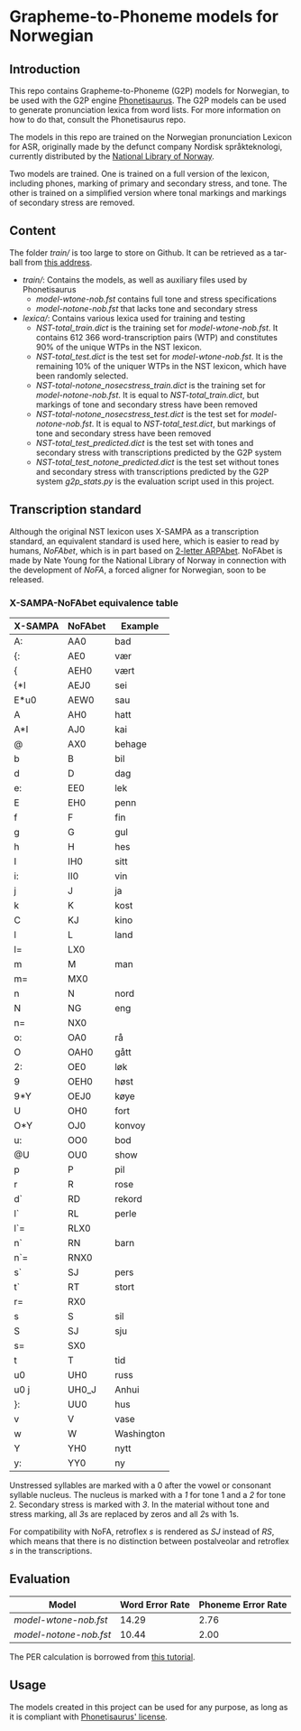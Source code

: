 # Grapheme-to-Phoneme models for Norwegian

## Introduction
This repo contains Grapheme-to-Phoneme (G2P) models for Norwegian, to be used with the G2P engine [Phonetisaurus](https://github.com/AdolfVonKleist/Phonetisaurus).
The G2P models can be used to generate pronunciation lexica from word lists. For more information on how to do that, consult the Phonetisaurus repo.

The models in this repo are trained on the Norwegian pronunciation Lexicon for ASR, originally made by the defunct company Nordisk språkteknologi, currently distributed
by the [National Library of Norway](https://www.nb.no/sprakbanken/en/resource-catalogue/oai-nb-no-sbr-23/).

Two models are trained. One is trained on a full version of the lexicon, including phones, marking of primary and secondary stress, and tone. The other is trained on a
simplified version where tonal markings and markings of secondary stress are removed. 

## Content
The folder *train/* is too large to store on Github. It can be retrieved as a tar-ball from [this address](https://drive.google.com/file/d/1uWLOxFPn6yGyKU4WViz1E0awJVd3zgZ1/view?usp=sharing).
* *train/*: Contains the models, as well as auxiliary files used by Phonetisaurus 
    * *model-wtone-nob.fst* contains full tone and stress specifications
    * *model-notone-nob.fst* that lacks tone and secondary stress
* *lexica/*: Contains various lexica used for training and testing
    * *NST-total_train.dict* is the training set for *model-wtone-nob.fst*. It contains 612 366 word-transcription pairs (WTP) and constitutes 90% of the unique WTPs in the NST lexicon. 
    * *NST-total_test.dict* is the test set for *model-wtone-nob.fst*. It is the remaining 10% of the uniquer WTPs in the NST lexicon, which have been randomly selected.
    * *NST-total-notone_nosecstress_train.dict* is the training set for *model-notone-nob.fst*. It is equal to *NST-total_train.dict*, but markings of tone and secondary stress have been removed
    * *NST-total-notone_nosecstress_test.dict* is the test set for *model-notone-nob.fst*. It is equal to *NST-total_test.dict*, but markings of tone and secondary stress have been removed
    * *NST-total_test_predicted.dict* is the test set with tones and secondary stress with transcriptions predicted by the G2P system
    * *NST-total_test_notone_predicted.dict* is the test set without tones and secondary stress with transcriptions predicted by the G2P system
*g2p_stats.py* is the evaluation script used in this project.

## Transcription standard
Although the original NST lexicon uses X-SAMPA as a transcription standard, an equivalent standard is used here, which is easier to read by humans, *NoFAbet*, which is in part based on [2-letter ARPAbet](https://en.wikipedia.org/wiki/ARPABET). NoFAbet is made by Nate Young for the National Library of Norway in connection with the development of *NoFA*, a forced aligner for Norwegian, soon to be released.

### X-SAMPA-NoFAbet equivalence table
X-SAMPA | NoFAbet | Example
--- | --- | ---
A: | AA0 | bad
{: | AE0 | vær
{ | AEH0 | vært
{*I | AEJ0 | sei
E*u0 | AEW0 | sau
A | AH0 | hatt
A*I | AJ0 | kai
@ | AX0 | behage
b | B | bil
d | D | dag
e: | EE0 | lek
E | EH0 | penn
f | F | fin
g | G | gul
h | H | hes
I | IH0 | sitt
i: | II0 | vin
j | J | ja
k | K | kost
C | KJ | kino
l | L | land
l= | LX0 | 
m | M | man
m= | MX0 | 
n | N | nord
N | NG | eng
n= | NX0 | 
o: | OA0 | rå
O | OAH0 | gått
2: | OE0 | løk
9 | OEH0 | høst
9*Y | OEJ0 | køye
U | OH0 | fort
O*Y | OJ0 | konvoy
u: | OO0 | bod
@U | OU0 | show
p | P | pil
r | R | rose
d` | RD | rekord
l` | RL | perle
l`= | RLX0 | 
n` | RN | barn
n`= | RNX0 | 
s` | SJ | pers
t` | RT | stort
r= | RX0 | 
s | S | sil
S | SJ | sju
s= | SX0 | 
t | T | tid
u0 | UH0 | russ
u0 j | UH0_J | Anhui
}: | UU0 | hus
v | V | vase
w | W | Washington
Y | YH0 | nytt
y: | YY0 | ny

Unstressed syllables are marked with a 0 after the vowel or consonant syllable nucleus. The nucleus is marked with a *1* for tone 1 and a *2* for tone 2. Secondary stress is marked with *3*. In the material without tone and stress marking, all *3*s are replaced by zeros and all *2*s with 1s.

For compatibility with NoFA, retroflex *s* is rendered as *SJ* instead of *RS*, which means that there is no distinction between postalveolar and retroflex *s* in the transcriptions.

## Evaluation

Model | Word Error Rate | Phoneme Error Rate
--- | --- | ---
*model-wtone-nob.fst* | 14.29 | 2.76
*model-notone-nob.fst* | 10.44 | 2.00

The PER calculation is borrowed from [this tutorial](https://fehiepsi.github.io/blog/grapheme-to-phoneme/).

## Usage
The models created in this project can be used for any purpose, as long as it is compliant with [Phonetisaurus' license](https://github.com/AdolfVonKleist/Phonetisaurus/blob/master/LICENSE). 
